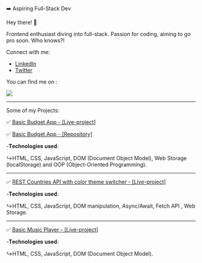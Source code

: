 ➡️ Aspiring Full-Stack Dev

Hey there! 👋

Frontend enthusiast diving into full-stack. Passion for coding, aiming to go pro soon. Who knows?!

Connect with me:
- [LinkedIn](your-linkedin-url)
- [Twitter](your-twitter-url)


You can find me on :

<a href="https://www.linkedin.com/in/adrian-donate-96b993217/">
<img src="https://img.shields.io/badge/LinkedIn-0077B5?style=for-the-badge&logo=linkedin&logoColor=white"></img>
</a>


<hr>

Some of my Projects:

✅ <a href='https://dfadrian.github.io/Budget-App/'>Basic Budget App - [Live-project]</a> 

✅ <a href='https://github.com/DFAdrian/Budget-App'>Basic Budget App - [Repository]</a> 

 -𝐓𝐞𝐜𝐡𝐧𝐨𝐥𝐨𝐠𝐢𝐞𝐬 𝐮𝐬𝐞𝐝:
 
 ↪HTML, CSS, JavaScript, DOM (Document Object Model), Web Storage (localStorage) and OOP (Object-Oriented Programming).
 
  
  
  <hr>

 ✅ <a href="https://dfadrian.github.io/findCountries/">REST Countries API with color theme switcher - [Live-project]</a>
 
  -𝐓𝐞𝐜𝐡𝐧𝐨𝐥𝐨𝐠𝐢𝐞𝐬 𝐮𝐬𝐞𝐝: 
  
  ↪HTML, CSS, JavaScript, DOM manipulation, Async/Await, Fetch API , Web Storage.
  
  
  <hr>
  
  ✅ <a href='https://dfadrian.github.io/music-player/'>Basic Music Player - [Live-project]</a> 
  
   -𝐓𝐞𝐜𝐡𝐧𝐨𝐥𝐨𝐠𝐢𝐞𝐬 𝐮𝐬𝐞𝐝:
 
   ↪HTML, CSS, JavaScript, DOM (Document Object Model).
